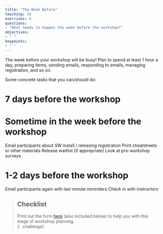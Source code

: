```yaml
---
title: "The Week Before"
teaching: 10
exercises: 0
questions:
- "What needs to happen the week before the workshop?"
objectives:
- " "
keypoints:
- " "
---
```


The week before your workshop will be busy!  Plan to spend at least 1 hour a day, 
preparing items, sending emails, responding to emails, managing registration, and so on.  

Some concrete tasks that you can/should do: 

# 7 days before the workshop

# Sometime in the week before the workshop

Email participants about SW install / releasing registration
Print cheatsheets or other materials
Release waitlist (if appropriate)
Look at pre-workshop surveys

# 1-2 days before the workshop

Email participants again with last minute reminders
Check in with instructors



> ## Checklist
>
> Print out the form [here]({{site.root}}/files/checklist-week-before.md) 
> (also included below) to help you with this stage of workshop planning.  
{: .challenge}